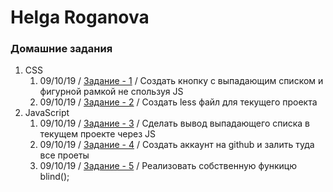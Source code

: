 # Helga Roganova
### Домашние задания
1. CSS
    1. 09/10/19 / [Задание - 1](http://fo-ox.site) / Создать кнопку с выпадающим списком и фигурной рамкой не спользуя JS
    2. 09/10/19 / [Задание - 2](http://fo-ox.site) / Создать less файл для текущего проекта
2. JavaScript
    1. 09/10/19 / [Задание - 3](http://fo-ox.site) / Сделать вывод выпадающего списка в текущем проекте через JS
    2. 09/10/19 / [Задание - 4](https://fo-ox.github.io) / Создать аккаунт на github и залить туда все проеты
    3. 09/10/19 / [Задание - 5](#) / Реализовать собственную функицю blind();
